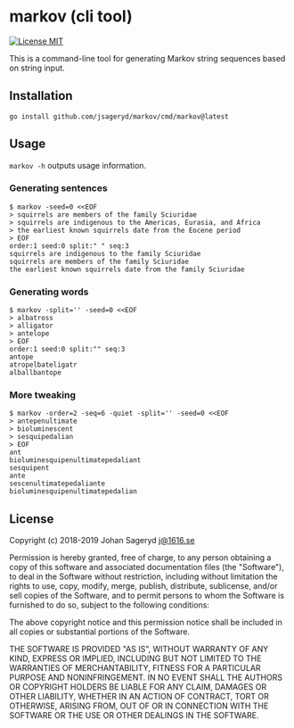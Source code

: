 # markov (cli tool)

[![License MIT](https://img.shields.io/badge/license-MIT-lightgrey.svg?style=flat)](#)

This is a command-line tool for generating Markov string sequences based on
string input.

## Installation
```
go install github.com/jsageryd/markov/cmd/markov@latest
```

## Usage
`markov -h` outputs usage information.

### Generating sentences
```
$ markov -seed=0 <<EOF
> squirrels are members of the family Sciuridae
> squirrels are indigenous to the Americas, Eurasia, and Africa
> the earliest known squirrels date from the Eocene period
> EOF
order:1 seed:0 split:" " seq:3
squirrels are indigenous to the family Sciuridae
squirrels are members of the family Sciuridae
the earliest known squirrels date from the family Sciuridae
```

### Generating words
```
$ markov -split='' -seed=0 <<EOF
> albatross
> alligator
> antelope
> EOF
order:1 seed:0 split:"" seq:3
antope
atropelbateligatr
alballbantope
```

### More tweaking
```
$ markov -order=2 -seq=6 -quiet -split='' -seed=0 <<EOF
> antepenultimate
> bioluminescent
> sesquipedalian
> EOF
ant
bioluminesquipenultimatepedaliant
sesquipent
ante
sescenultimatepedaliante
bioluminesquipenultimatepedalian
```

## License
Copyright (c) 2018-2019 Johan Sageryd <j@1616.se>

Permission is hereby granted, free of charge, to any person obtaining a copy of
this software and associated documentation files (the "Software"), to deal in
the Software without restriction, including without limitation the rights to
use, copy, modify, merge, publish, distribute, sublicense, and/or sell copies of
the Software, and to permit persons to whom the Software is furnished to do so,
subject to the following conditions:

The above copyright notice and this permission notice shall be included in all
copies or substantial portions of the Software.

THE SOFTWARE IS PROVIDED "AS IS", WITHOUT WARRANTY OF ANY KIND, EXPRESS OR
IMPLIED, INCLUDING BUT NOT LIMITED TO THE WARRANTIES OF MERCHANTABILITY, FITNESS
FOR A PARTICULAR PURPOSE AND NONINFRINGEMENT. IN NO EVENT SHALL THE AUTHORS OR
COPYRIGHT HOLDERS BE LIABLE FOR ANY CLAIM, DAMAGES OR OTHER LIABILITY, WHETHER
IN AN ACTION OF CONTRACT, TORT OR OTHERWISE, ARISING FROM, OUT OF OR IN
CONNECTION WITH THE SOFTWARE OR THE USE OR OTHER DEALINGS IN THE SOFTWARE.
